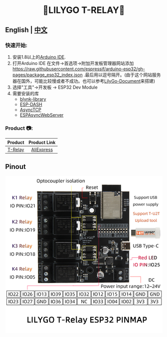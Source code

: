 <h1 align = "center">🌟LILYGO T-RELAY🌟</h1>

## **English | [中文](./README_CN.MD)**

<h3 align = "left">快速开始:</h3>

1. 安装1.8以上的[Arduino IDE](http://www.arduino.cc/en/main/software).
2. 打开Arduino IDE 在文件->首选项->附加开发板管理器网站添加 https://raw.githubusercontent.com/espressif/arduino-esp32/gh-pages/package_esp32_index.json .最后用以逗号隔开。(由于这个网站服务器在国外，可能比较慢或者不成功。也可以参考[LilyGo-Document](https://github.com/Xinyuan-LilyGO/LilyGo-Document)来搭建)
3. 选择"工具"->开发板 -> ESP32 Dev Module
4. 需要安装的库
     - [blynk-library](https://github.com/blynkkk/blynk-library)
     - [ESP-DASH](https://github.com/ayushsharma82/ESP-DASH)
     - [AsyncTCP](https://github.com/me-no-dev/AsyncTCP)
     - [ESPAsyncWebServer](https://github.com/me-no-dev/ESPAsyncWebServer)

<h3 align = "left">Product 📷:</h3>

|   Product   | Product  Link  |
| :---------: | :------------: |
| [T-Relay]() | [AliExpress]() |

## Pinout
![](image/T-Relay-en.jpg)
